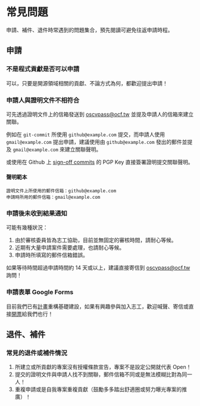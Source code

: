 # 常見問題

申請、補件、退件時常遇到的問題集合，預先閱讀可避免往返申請時程。

<!-- toc -->

## 申請

### 不是程式貢獻是否可以申請

可以，只要是開源領域相關的貢獻、不論方式為何，都歡迎提出申請！

### 申請人與證明文件不相符合

可先透過證明文件上的信箱發送到 [oscvpass@ocf.tw](mailto:oscvpass@ocf.tw) 並提及申請人的信箱來建立關聯。

例如在 `git-commit` 所使用 `github@example.com` 提交，而申請人使用 `gmail@example.com` 提出申請，建議使用由 `github@example.com` 發出的郵件並提及 `gmail@example.com` 來建立關聯聲明。

或使用在 Github 上 [sign-off commits][signoff_github] 的 PGP Key 直接簽署證明提交關聯聲明。

#### 聲明範本

    證明文件上所使用的郵件信箱：github@example.com
    申請時所用的郵件信箱：gmail@example.com

### 申請後未收到結果通知

可能有幾種狀況：

1. 由於審核委員皆為志工協助，目前並無固定的審核時間，請耐心等候。
2. 近期有大量申請案件需要處理，也請耐心等候。
3. 申請時所填寫的郵件信箱錯誤。

如果等待時間超過申請時間約 14 天或以上，建議直接寄信到 [oscvpass@ocf.tw](mailto:oscvpass@ocf.tw) 詢問！

### 申請表單 Google Forms

目前我們已有[計畫](https://github.com/orgs/ocftw/projects/3)重構基礎建設，如果有興趣參與加入志工，歡迎喊聲、寄信或直接[開票](https://github.com/ocftw/OSCVPass/issues/2)給我們也行！

## 退件、補件

### 常見的退件或補件情況

1. 所建立或所貢獻的專案沒有授權條款宣告，專案不是設定公開就代表 Open！
2. 提交的證明文件與申請人找不到關聯，郵件信箱不同或是無法模糊比對為同一人！
3. 重複申請或是自我專案重複貢獻（鼓勵多多踏出舒適圈或努力曝光專案的推廣）！

[signoff_github]: https://docs.github.com/en/authentication/managing-commit-signature-verification/signing-commits